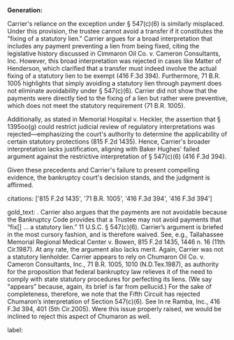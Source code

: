 **Generation:**

Carrier's reliance on the exception under § 547(c)(6) is similarly misplaced. Under this provision, the trustee cannot avoid a transfer if it constitutes the "fixing of a statutory lien." Carrier argues for a broad interpretation that includes any payment preventing a lien from being fixed, citing the legislative history discussed in Cimmaron Oil Co. v. Cameron Consultants, Inc. However, this broad interpretation was rejected in cases like Matter of Henderson, which clarified that a transfer must indeed involve the actual fixing of a statutory lien to be exempt (416 F.3d 394). Furthermore, 71 B.R. 1005 highlights that simply avoiding a statutory lien through payment does not eliminate avoidability under § 547(c)(6). Carrier did not show that the payments were directly tied to the fixing of a lien but rather were preventive, which does not meet the statutory requirement (71 B.R. 1005).

Additionally, as stated in Memorial Hospital v. Heckler, the assertion that § 1395oo(g) could restrict judicial review of regulatory interpretations was rejected—emphasizing the court's authority to determine the applicability of certain statutory protections (815 F.2d 1435). Hence, Carrier's broader interpretation lacks justification, aligning with Baker Hughes' failed argument against the restrictive interpretation of § 547(c)(6) (416 F.3d 394).

Given these precedents and Carrier's failure to present compelling evidence, the bankruptcy court's decision stands, and the judgment is affirmed.

citations: ['815 F.2d 1435', '71 B.R. 1005', '416 F.3d 394', '416 F.3d 394']

gold_text: . Carrier also argues that the payments are not avoidable because the Bankruptcy Code provides that a Trustee may not avoid payments that “fix[] ... a statutory lien.” 11 U.S.C. § 547(c)(6). Carrier’s argument is briefed in the most cursory fashion, and is therefore waived. See, e.g., Tallahassee Memorial Regional Medical Center v. Bowen, 815 F.2d 1435, 1446 n. 16 (11th Cir.1987). At any rate, the argument also lacks merit. Again, Carrier was not a statutory lienholder. Carrier appears to rely on Chumaron Oil Co. v. Cameron Consultants, Inc., 71 B.R. 1005, 1010 (N.D.Tex.1987), as authority for the proposition that federal bankruptcy law relieves it of the need to comply with state statutory procedures for perfecting its liens. (We say "appears” because, again, its brief is far from pellucid.) For the sake of completeness, therefore, we note that the Fifth Circuit has rejected Chumaron’s interpretation of Section 547(c)(6). See In re Ramba, Inc., 416 F.3d 394, 401 (5th Cir.2005). Were this issue properly raised, we would be inclined to reject this aspect of Chumaron as well.

label: 